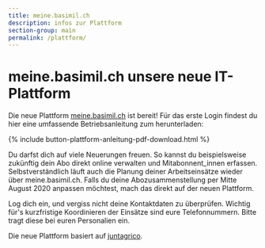 ```yaml
---
title: meine.basimil.ch
description: infos zur Plattform
section-group: main
permalink: /plattform/
---
```


# meine.basimil.ch unsere neue IT-Plattform

Die neue Plattform [meine.basimil.ch](https://mein.basimil.ch) ist bereit! Für das erste Login findest du hier eine umfassende Betriebsanleitung zum herunterladen:


{% include button-plattform-anleitung-pdf-download.html %}

Du darfst dich auf viele Neuerungen freuen. So kannst du beispielsweise zukünftig dein Abo direkt online
verwalten und Mitabonnent_innen erfassen. Selbstverständlich läuft auch die Planung deiner Arbeitseinsätze 
wieder über meine.basimil.ch. Falls du deine Abozusammenstellung per Mitte August 2020 anpassen möchtest, mach das direkt auf der neuen Plattform.

Log dich ein, und vergiss nicht deine Kontaktdaten zu überprüfen. 
Wichtig für's kurzfristige Koordinieren der Einsätze sind eure Telefonnummern. Bitte tragt diese bei euren Personalien ein.

Die neue Plattform basiert auf [juntagrico](https://juntagrico.org).


